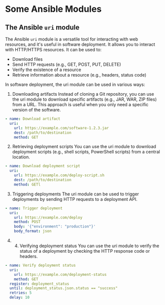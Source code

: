 # Some Ansible Modules

## The Ansible `uri` module

The Ansible `uri` module is a versatile tool for interacting with web resources, and it's useful in software deployment. It  allows you to interact with HTTP/HTTPS resources. It can be used to:
- Download files
- Send HTTP requests (e.g., GET, POST, PUT, DELETE)
- Verify the existence of a resource
- Retrieve information about a resource (e.g., headers, status code)

In software deployment, the uri module can be used in various ways:

1. Downloading artifacts
Instead of cloning a Git repository, you can use the uri module to download specific artifacts (e.g., JAR, WAR, ZIP files) from a URL. This approach is useful when you only need a specific version of the software.

```yaml
- name: Download artifact
  uri:
    url: https://example.com/software-1.2.3.jar
    dest: /path/to/destination
    method: GET
```
2. Retrieving deployment scripts
You can use the uri module to download deployment scripts (e.g., shell scripts, PowerShell scripts) from a central location.

```yaml
- name: Download deployment script
  uri:
    url: https://example.com/deploy-script.sh
    dest: /path/to/destination
    method: GETl
```

3. Triggering deployments
The uri module can be used to trigger deployments by sending HTTP requests to a deployment API.

```yaml
- name: Trigger deployment
  uri:
    url: https://example.com/deploy
    method: POST
    body: '{"environment": "production"}'
    body_format: json
```
4. 4. Verifying deployment status
You can use the uri module to verify the status of a deployment by checking the HTTP response code or headers.

```yaml 
- name: Verify deployment status
  uri:
    url: https://example.com/deployment-status
    method: GET
  register: deployment_status
  until: deployment_status.json.status == "success"
  retries: 5
  delay: 10
```
